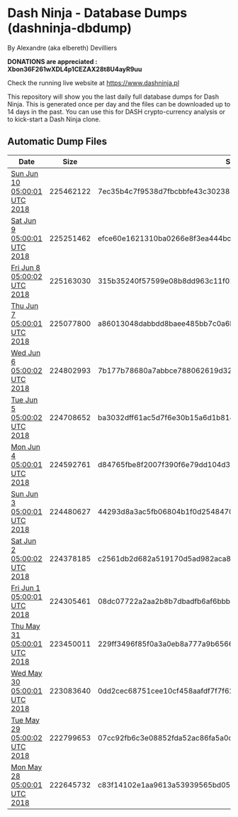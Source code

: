 # Dash Ninja - Database Dumps (dashninja-dbdump)
By Alexandre (aka elbereth) Devilliers

**DONATIONS are appreciated : Xbon36F261wXDL4p1CEZAX28t8U4ayR9uu**

Check the running live website at https://www.dashninja.pl

This repository will show you the last daily full database dumps for Dash Ninja. This is generated once per day and the files can be downloaded up to 14 days in the past.
You can use this for DASH crypto-currency analysis or to kick-start a Dash Ninja clone.


## Automatic Dump Files
| Date | Size | SHA256 |
|--|--|--|
| [Sun Jun 10 05:00:01 UTC 2018](https://transfer.sh/12aQph/dashninja-dbdump-20180610070001.tar.bz2) | 225462122 | 7ec35b4c7f9538d7fbcbbfe43c302381efcb8b722c6ea439c2b8a75c0a366052 | 
| [Sat Jun  9 05:00:01 UTC 2018](https://transfer.sh/Gl1uC/dashninja-dbdump-20180609070001.tar.bz2) | 225251462 | efce60e1621310ba0266e8f3ea444bce56765f5e6a6dc579d3084eab9938a885 | 
| [Fri Jun  8 05:00:02 UTC 2018](https://transfer.sh/vjCBV/dashninja-dbdump-20180608070002.tar.bz2) | 225163030 | 315b35240f57599e08b8dd963c11f0283d4093a84e31cff01096d32cdd48687d | 
| [Thu Jun  7 05:00:01 UTC 2018](https://transfer.sh/hOAI2/dashninja-dbdump-20180607070001.tar.bz2) | 225077800 | a86013048dabbdd8baee485bb7c0a6bdb45dd1a277213d60ed78088e81296769 | 
| [Wed Jun  6 05:00:02 UTC 2018](https://transfer.sh/mTQbH/dashninja-dbdump-20180606070002.tar.bz2) | 224802993 | 7b177b78680a7abbce788062619d32fd4c8c33c1f878e9a582028921cc0bb234 | 
| [Tue Jun  5 05:00:02 UTC 2018](https://transfer.sh/15oR2E/dashninja-dbdump-20180605070001.tar.bz2) | 224708652 | ba3032dff61ac5d7f6e30b15a6d1b8140601b73f3d0af403bee376e491450a6a | 
| [Mon Jun  4 05:00:01 UTC 2018](https://transfer.sh/KbJ49/dashninja-dbdump-20180604070001.tar.bz2) | 224592761 | d84765fbe8f2007f390f6e79dd104d312007108daaa730472a5a2dfbc583e1ac | 
| [Sun Jun  3 05:00:01 UTC 2018](https://transfer.sh/G95YM/dashninja-dbdump-20180603070001.tar.bz2) | 224480627 | 44293d8a3ac5fb06804b1f0d254847091bca22657eb1a7f6bca18919e02e584f | 
| [Sat Jun  2 05:00:02 UTC 2018](https://transfer.sh/14ao9J/dashninja-dbdump-20180602070002.tar.bz2) | 224378185 | c2561db2d682a519170d5ad982aca8cd8b032f3c77304042e77c537ab23b4662 | 
| [Fri Jun  1 05:00:01 UTC 2018](https://transfer.sh/13GUsV/dashninja-dbdump-20180601070001.tar.bz2) | 224305461 | 08dc07722a2aa2b8b7dbadfb6af6bbb0488c790e9670d3f5e0e3a5092f946633 | 
| [Thu May 31 05:00:01 UTC 2018](https://transfer.sh/7omcN/dashninja-dbdump-20180531070001.tar.bz2) | 223450011 | 229ff3496f85f0a3a0eb8a777a9b656644509378da90ae77783928bd63fd1682 | 
| [Wed May 30 05:00:01 UTC 2018](https://transfer.sh/RTPmO/dashninja-dbdump-20180530070001.tar.bz2) | 223083640 | 0dd2cec68751cee10cf458aafdf7f7f621e12ae4bf5380047adb01b0ad9251cd | 
| [Tue May 29 05:00:02 UTC 2018](https://transfer.sh/IwtjW/dashninja-dbdump-20180529070001.tar.bz2) | 222799653 | 07cc92fb6c3e08852fda52ac86fa5a0c383f7875c5a802b00ac0c5399045da9c | 
| [Mon May 28 05:00:01 UTC 2018](https://transfer.sh/aRuK3/dashninja-dbdump-20180528070001.tar.bz2) | 222645732 | c83f14102e1aa9613a53939565bd059fc9810478fc155ee65c16e4d6f66e2141 | 
